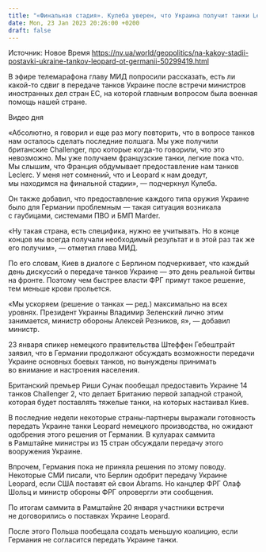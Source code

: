 ```yaml
---
title: "«Финальная стадия». Кулеба уверен, что Украина получит танки Leopard от Германии"
date: Mon, 23 Jan 2023 20:26:00 +0200
draft: false
---
```

Источник: Новое Время https://nv.ua/world/geopolitics/na-kakoy-stadii-postavki-ukraine-tankov-leopard-ot-germanii-50299419.html


 В эфире телемарафона главу МИД попросили рассказать, есть ли какой-то сдвиг в передаче танков Украине после встречи министров иностранных дел стран ЕС, на которой главным вопросом была военная помощь нашей стране.

  Видео дня   

«Абсолютно, я говорил и еще раз могу повторить, что в вопросе танков нам осталось сделать последние полшага. Мы уже получили британские Challenger, про которые когда-то говорили, что это невозможно. Мы уже получаем французские танки, легкие пока что. Мы слышим, что Франция обдумывает предоставление нам танков Leclerc. У меня нет сомнений, что и Leopard к нам доедут, мы находимся на финальной стадии», — подчеркнул Кулеба.

Он также добавил, что предоставление каждого типа оружия Украине было для Германии проблемным — такая ситуация возникала с гаубицами, системами ПВО и БМП Marder.

«Ну такая страна, есть специфика, нужно ее учитывать. Но в конце концов мы всегда получали необходимый результат и в этой раз так же его получим», — отметил глава МИД.

По его словам, Киев в диалоге с Берлином подчеркивает, что каждый день дискуссий о передаче танков Украине — это день реальной битвы на фронте. Поэтому чем быстрее власти ФРГ примут такое решение, тем меньше крови прольется.

«Мы ускоряем (решение о танках — ред.) максимально на всех уровнях. Президент Украины Владимир Зеленский лично этим занимается, министр обороны Алексей Резников, я», — добавил министр.

23 января спикер немецкого правительства Штеффен Гебештрайт заявил, что в Германии продолжают обсуждать возможности передачи Украине основных боевых танков, но вынуждены принимать во внимание и настроения населения.

Британский премьер Риши Сунак пообещал предоставить Украине 14 танков Challenger 2, что делает Британию первой западной страной, которая будет поставлять тяжелые танки, на которых настаивал Киев.

В последние недели некоторые страны-партнеры выражали готовность передать Украине танки Leopard немецкого производства, но ожидают одобрения этого решения от Германии. В кулуарах саммита в Рамштайне министры из 15 стран обсуждали передачу этого вооружения Украине.

Впрочем, Германия пока не приняла решения по этому поводу. Некоторые СМИ писали, что Берлин одобрит передачу Украине Leopard, если США поставят ей свои Abrams. Но канцлер ФРГ Олаф Шольц и министр обороны ФРГ опровергли эти сообщения.

По итогам саммита в Рамштайне 20 января участники встречи не договорились о поставках Украине Leopard.

После этого Польша пообещала создать меньшую коалицию, если Германия не согласится передать Украине танки.
